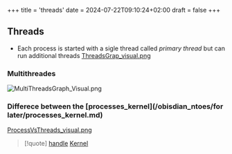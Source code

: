 +++
title = 'threads'
date = 2024-07-22T09:10:24+02:00
draft = false
+++

## Threads 
- Each process is started with a sigle thread called *primary thread*   but can run additional threads 
	[ThreadsGrap_visual.png](/ThreadsGrap_visual.png)

### Multithreades 
![MultiThreadsGraph_Visual.png](/MultiThreadsGraph_Visual.png)
### Differece between the [processes_kernel](/obisdian_ntoes/for later/processes_kernel.md)
[ProcessVsThreads_visual.png](/ProcessVsThreads_visual.png)

>[!quote] [handle](/obisdian_ntoes/notes_obsidian/Linux/Kernel/handle.md) [Kernel](/obisdian_ntoes/notes_obsidian/Linux/Kernel/Kernel.md)